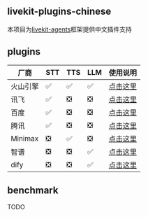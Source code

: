 ## livekit-plugins-chinese

本项目为[livekit-agents](https://github.com/livekit/agents)框架提供中文插件支持


## plugins

| 厂商 | STT | TTS | LLM | 使用说明 |
| ---- | --- | --- | --- | --- |
| 火山引擎 | ✅  | ✅  | ✅  | [点击这里](livekit-plugins/livekit-plugins-volcengine) |
| 讯飞 | ✅  | ❎ | ❎ | [点击这里](livekit-plugins/livekit-plugins-xunfei) |
| 百度 | ✅  | ❎ | ❎ | [点击这里](livekit-plugins/livekit-plugins-baidu) |
| 腾讯 | ✅  | ❎ | ❎ | [点击这里](livekit-plugins/livekit-plugins-tencent) |
| Minimax | ❎ | ✅  | ❎ | [点击这里](livekit-plugins/livekit-plugins-minimax) |
| 智谱 | ❎ | ❎  | ✅  | [点击这里](livekit-plugins/livekit-plugins-zhipu) |
| dify | ❎ | ❎  | ✅  | [点击这里](livekit-plugins/livekit-plugins-dify) |



## benchmark

TODO

